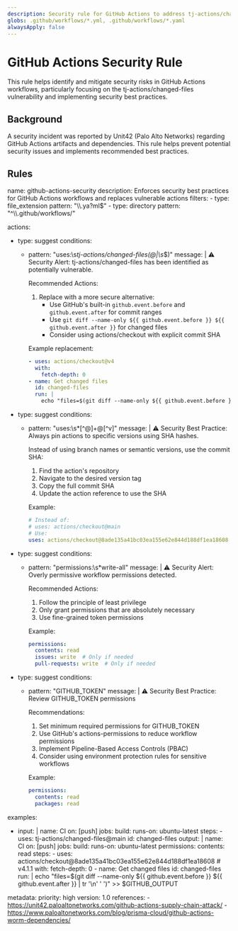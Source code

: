 ```yaml
---
description: Security rule for GitHub Actions to address tj-actions/changed-files vulnerability and implement security best practices
globs: .github/workflows/*.yml, .github/workflows/*.yaml
alwaysApply: false
---
```


# GitHub Actions Security Rule

This rule helps identify and mitigate security risks in GitHub Actions workflows, particularly focusing on the tj-actions/changed-files vulnerability and implementing security best practices.

## Background

A security incident was reported by Unit42 (Palo Alto Networks) regarding GitHub Actions artifacts and dependencies. This rule helps prevent potential security issues and implements recommended best practices.

## Rules

<rule>
name: github-actions-security
description: Enforces security best practices for GitHub Actions workflows and replaces vulnerable actions
filters:
  - type: file_extension
    pattern: "\\.ya?ml$"
  - type: directory
    pattern: "^\\.github/workflows/"

actions:
  - type: suggest
    conditions:
      - pattern: "uses:\\s*tj-actions/changed-files(@|\\s*$)"
        message: |
          ⚠️ Security Alert: tj-actions/changed-files has been identified as potentially vulnerable.

          Recommended Actions:
          1. Replace with a more secure alternative:
             - Use GitHub's built-in `github.event.before` and `github.event.after` for commit ranges
             - Use `git diff --name-only ${{ github.event.before }} ${{ github.event.after }}` for changed files
             - Consider using actions/checkout with explicit commit SHA

          Example replacement:
          ```yaml
          - uses: actions/checkout@v4
            with:
              fetch-depth: 0
          - name: Get changed files
            id: changed-files
            run: |
              echo "files=$(git diff --name-only ${{ github.event.before }} ${{ github.event.after }} | tr '\n' ' ')" >> $GITHUB_OUTPUT
          ```

  - type: suggest
    conditions:
      - pattern: "uses:\\s*[^@]+@[^v]"
        message: |
          ⚠️ Security Best Practice: Always pin actions to specific versions using SHA hashes.

          Instead of using branch names or semantic versions, use the commit SHA:
          1. Find the action's repository
          2. Navigate to the desired version tag
          3. Copy the full commit SHA
          4. Update the action reference to use the SHA

          Example:
          ```yaml
          # Instead of:
          # uses: actions/checkout@main
          # Use:
          uses: actions/checkout@8ade135a41bc03ea155e62e844d188df1ea18608  # v4.1.1
          ```

  - type: suggest
    conditions:
      - pattern: "permissions:\\s*write-all"
        message: |
          ⚠️ Security Alert: Overly permissive workflow permissions detected.

          Recommended Actions:
          1. Follow the principle of least privilege
          2. Only grant permissions that are absolutely necessary
          3. Use fine-grained token permissions

          Example:
          ```yaml
          permissions:
            contents: read
            issues: write  # Only if needed
            pull-requests: write  # Only if needed
          ```

  - type: suggest
    conditions:
      - pattern: "GITHUB_TOKEN"
        message: |
          ⚠️ Security Best Practice: Review GITHUB_TOKEN permissions

          Recommendations:
          1. Set minimum required permissions for GITHUB_TOKEN
          2. Use GitHub's actions-permissions to reduce workflow permissions
          3. Implement Pipeline-Based Access Controls (PBAC)
          4. Consider using environment protection rules for sensitive workflows

          Example:
          ```yaml
          permissions:
            contents: read
            packages: read
          ```

examples:
  - input: |
      name: CI
      on: [push]
      jobs:
        build:
          runs-on: ubuntu-latest
          steps:
            - uses: tj-actions/changed-files@main
              id: changed-files
    output: |
      name: CI
      on: [push]
      jobs:
        build:
          runs-on: ubuntu-latest
          permissions:
            contents: read
          steps:
            - uses: actions/checkout@8ade135a41bc03ea155e62e844d188df1ea18608  # v4.1.1
              with:
                fetch-depth: 0
            - name: Get changed files
              id: changed-files
              run: |
                echo "files=$(git diff --name-only ${{ github.event.before }} ${{ github.event.after }} | tr '\n' ' ')" >> $GITHUB_OUTPUT

metadata:
  priority: high
  version: 1.0
  references:
    - https://unit42.paloaltonetworks.com/github-actions-supply-chain-attack/
    - https://www.paloaltonetworks.com/blog/prisma-cloud/github-actions-worm-dependencies/
</rule>
